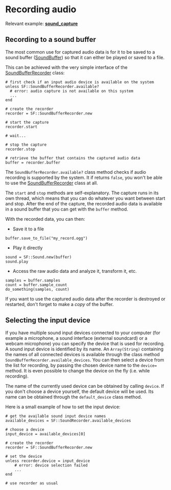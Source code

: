 # Recording audio

Relevant example: **[sound_capture]({{book.examples}}/sound_capture.cr)**

## Recording to a sound buffer

The most common use for captured audio data is for it to be saved to a sound buffer ([SoundBuffer]({{book.api}}/SoundBuffer.html)) so that it can either be played or saved to a file.

This can be achieved with the very simple interface of the [SoundBufferRecorder]({{book.api}}/SoundBufferRecorder.html) class:

```crystal
# first check if an input audio device is available on the system
unless SF::SoundBufferRecorder.available?
  # error: audio capture is not available on this system
  ...
end

# create the recorder
recorder = SF::SoundBufferRecorder.new

# start the capture
recorder.start

# wait...

# stop the capture
recorder.stop

# retrieve the buffer that contains the captured audio data
buffer = recorder.buffer
```

The `SoundBufferRecorder.available?` class method checks if audio recording is supported by the system. It if returns `false`, you won't be able to use the [SoundBufferRecorder]({{book.api}}/SoundBufferRecorder.html) class at all.

The `start` and `stop` methods are self-explanatory. The capture runs in its own thread, which means that you can do whatever you want between start and stop. After the end of the capture, the recorded audio data is available in a sound buffer that you can get with the `buffer` method.

With the recorded data, you can then:

* Save it to a file

```crystal
buffer.save_to_file("my_record.ogg")
```

* Play it directly

```crystal
sound = SF::Sound.new(buffer)
sound.play
```

* Access the raw audio data and analyze it, transform it, etc.

```crystal
samples = buffer.samples
count = buffer.sample_count
do_something(samples, count)
```

If you want to use the captured audio data after the recorder is destroyed or restarted, don't forget to make a *copy* of the buffer.

## Selecting the input device

If you have multiple sound input devices connected to your computer (for example a microphone, a sound interface (external soundcard) or a webcam microphone) you can specify the device that is used for recording. A sound input device is identified by its name. An `Array(String)` containing the names of all connected devices is available through the class method `SoundBufferRecorder.available_devices`. You can then select a device from the list for recording, by passing the chosen device name to the `device=` method. It is even possible to change the device on the fly (i.e. while recording).

The name of the currently used device can be obtained by calling `device`. If you don't choose a device yourself, the default device will be used. Its name can be obtained through the `default_device` class method.

Here is a small example of how to set the input device:

```crystal
# get the available sound input device names
available_devices = SF::SoundRecorder.available_devices

# choose a device
input_device = available_devices[0]

# create the recorder
recorder = SF::SoundBufferRecorder.new

# set the device
unless recorder.device = input_device
    # error: device selection failed
    ...
end

# use recorder as usual
```

<!--

## Custom recording

If storing the captured data in a sound buffer is not what you want, you can write your own recorder. Doing so will allow you to process the audio data while it is captured, (almost) directly from the recording device. This way you can, for example, stream the captured audio over the network, perform real-time analysis on it, etc.

To write your own recorder, you must inherit from the [SoundRecorder]({{book.api}}/SoundRecorder.html) abstract base class. In fact, [SoundBufferRecorder]({{book.api}}/SoundBufferRecorder.html) is just a built-in specialization of this class.

You only have a single virtual function to override in your derived class: `onProcessSamples`. It is called every time a new chunk of audio samples is captured, so this is where you implement your specific stuff.

Audio samples are provided to the `onProcessSamples` function every 100 ms. This is currently hard-coded into SFML and you can't change that (unless you modify SFML itself). This may change in the future.

There are also two additional virtual functions that you can optionally override: `onStart` and `onStop`. They are called when the capture starts/stops respectively. They are useful for initialization/cleanup tasks.

Here is the skeleton of a complete derived class:

```crystal
class MyRecorder < SF::SoundRecorder
  def on_start # optional
    # initialize whatever has to be done before the capture starts
    ...

    # return true to start the capture, or false to cancel it
    true
  end

  def on_process_samples(samples, sample_count)
    # do something useful with the new chunk of samples
    ...

    # return true to continue the capture, or false to stop it
    true
  end

  def on_stop # optional
    # clean up whatever has to be done after the capture is finished
    ...
  end
end
```

The `available?`/`start`/`stop` functions are defined in the [SoundRecorder]({{book.api}}/SoundRecorder.html) base, and thus inherited in every derived classes. This means that you can use any recorder class exactly the same way as the [SoundBufferRecorder]({{book.api}}/SoundBufferRecorder.html) class above.

```crystal
unless MyRecorder.available?
  # error...
end

recorder = MyRecorder.new
recorder.start
...
recorder.stop
```

## Threading issues

Since recording is done in a separate thread, it is important to know what exactly happens, and where.

`on_start` will be called directly by the `start` function, so it is executed in the same thread that called it. However, `on_process_sample` and `on_stop` will always be called from the internal recording thread that SFML creates.

If your recorder uses data that may be accessed *concurrently* in both the caller thread and in the recording thread, you have to protect it (with a mutex for example) in order to avoid concurrent access, which may cause undefined behavior -- corrupt data being recorded, crashes, etc.

If you're not familiar enough with threading, you can refer to the [corresponding tutorial](../system/thread.md "Threading tutorial") for more information.

-->
